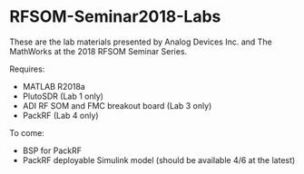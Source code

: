 # RFSOM-Seminar2018-Labs

These are the lab materials presented by Analog Devices Inc. and The MathWorks at the 2018 RFSOM Seminar Series.

Requires:
- MATLAB R2018a
- PlutoSDR (Lab 1 only)
- ADI RF SOM and FMC breakout board (Lab 3 only)
- PackRF (Lab 4 only)

To come:
- BSP for PackRF
- PackRF deployable Simulink model (should be available 4/6 at the latest)
